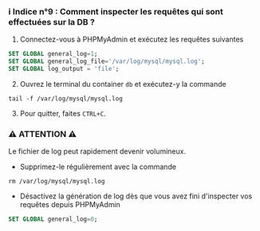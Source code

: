 ### ℹ️ Indice n°9 : Comment inspecter les requêtes qui sont effectuées sur la DB ?

1. Connectez-vous à PHPMyAdmin et exécutez les requêtes suivantes
```sql
SET GLOBAL general_log=1;
SET GLOBAL general_log_file='/var/log/mysql/mysql.log';
SET GLOBAL log_output = 'file';
```
2. Ouvrez le terminal du container `db` et exécutez-y la commande
```shell
tail -f /var/log/mysql/mysql.log
```
3. Pour quitter, faites `CTRL+C`.

### ⚠️ ATTENTION ️⚠️
Le fichier de log peut rapidement devenir volumineux.
- Supprimez-le régulièrement avec la commande 
```shell
rm /var/log/mysql/mysql.log
```
- Désactivez la génération de log dès que vous avez fini d'inspecter vos requêtes depuis PHPMyAdmin
```sql
SET GLOBAL general_log=0;
```